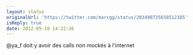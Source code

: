 ```yaml
---
layout: status
originalUrl: 'https://twitter.com/marcgg/status/203490735658512385'
isReply: true
date: 2012-05-18 14:22:26
---
```


@ya_f doit y avoir des calls non mockés à l'internet
